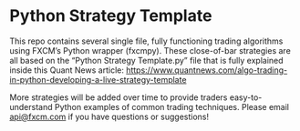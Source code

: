 # Python Strategy Template
This repo contains several single file, fully functioning trading algorithms using FXCM’s Python wrapper (fxcmpy). These close-of-bar strategies are all based on the “Python Strategy Template.py” file that is fully explained inside this Quant News article: https://www.quantnews.com/algo-trading-in-python-developing-a-live-strategy-template

More strategies will be added over time to provide traders easy-to-understand Python examples of common trading techniques. Please email api@fxcm.com if you have questions or suggestions!
